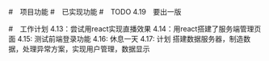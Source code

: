 #　项目功能
#　已实现功能
#　TODO
4.19　要出一版

#　工作计划
4.13：尝试用react实现直播效果
4.14：用react搭建了服务端管理页面
4.15: 测试前端登录功能
4.16: 休息一天
4.17: 计划 搭建数据服务器，制造数据，处理异常方案，实现用户管理，数据显示


